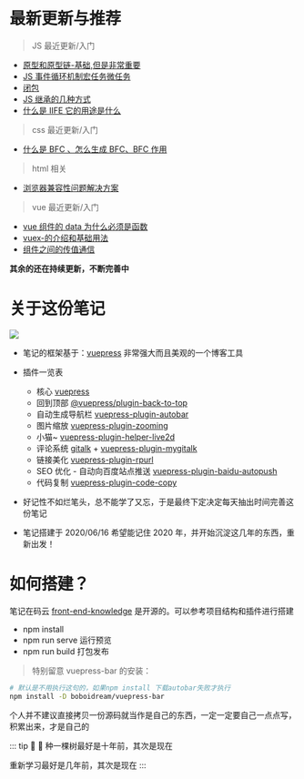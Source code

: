 # 最新更新与推荐

> JS 最近更新/入门

- [原型和原型链-基础,但是非常重要](/JavaScript/原型和原型链.html)
- [JS 事件循环机制宏任务微任务](/JavaScript/JS事件循环机制宏任务微任务.html)
- [闭包](/JavaScript/闭包.html)
- [JS 继承的几种方式](/JavaScript/继承的几种方式.html)
- [什么是 IIFE 它的用途是什么](/JavaScript/什么是IIFE它的用途是什么.html)

> css 最近更新/入门

- [什么是 BFC 、怎么生成 BFC、BFC 作用](/CSS/什么是BFC怎么生成BFCBFC作用.html)

> html 相关

- [浏览器兼容性问题解决方案](/Html相关/浏览器兼容性问题解决方案.html)

> vue 最近更新/入门

- [vue 组件的 data 为什么必须是函数](/Vue/vue组件的data为什么必须是函数.html)
- [vuex-的介绍和基础用法](/Vue/vuex的介绍.html)
- [组件之间的传值通信](/Vue/组件之间的传值通信.html)

**其余的还在持续更新，不断完善中**

# 关于这份笔记

![](https://gitee.com/Jioho/img/raw/master/knowledge/logo/20200606180101.png)

- 笔记的框架基于：[vuepress](https://vuepress.vuejs.org/zh/guide/) 非常强大而且美观的一个博客工具

- 插件一览表
  - 核心 [vuepress](https://vuepress.vuejs.org/zh/guide/)
  - 回到顶部 [@vuepress/plugin-back-to-top](https://vuepress.vuejs.org/zh/plugin/official/plugin-back-to-top.html)
  - 自动生成导航栏 [vuepress-plugin-autobar](https://github.com/boboidream/vuepress-bar)
  - 图片缩放 [vuepress-plugin-zooming](https://vuepress.github.io/zh/plugins/zooming/#%E5%AE%89%E8%A3%85)
  - 小猫~ [vuepress-plugin-helper-live2d](https://github.com/JoeyBling/vuepress-plugin-helper-live2d)
  - 评论系统 [gitalk](https://github.com/gitalk/gitalk) + [vuepress-plugin-mygitalk](https://github.com/JoeyBling/vuepress-plugin-mygitalk)
  - 链接美化 [vuepress-plugin-rpurl](https://github.com/boboidream/vuepress-plugin-rpurl)
  - SEO 优化 - 自动向百度站点推送 [vuepress-plugin-baidu-autopush](https://github.com/IOriens/vuepress-plugin-baidu-autopush)
  - 代码复制 [vuepress-plugin-code-copy](https://github.com/znicholasbrown/vuepress-plugin-code-copy)

* 好记性不如烂笔头，总不能学了又忘，于是最终下定决定每天抽出时间完善这份笔记

* 笔记搭建于 2020/06/16 希望能记住 2020 年，并开始沉淀这几年的东西，重新出发！

# 如何搭建？

笔记在码云 [front-end-knowledge](https://gitee.com/Jioho/front-end-knowledge) 是开源的。可以参考项目结构和插件进行搭建

- npm install
- npm run serve 运行预览
- npm run build 打包发布

> 特别留意 vuepress-bar 的安装：

```sh
# 默认是不用执行这句的，如果npm install 下载autobar失败才执行
npm install -D boboidream/vuepress-bar
```

个人并不建议直接拷贝一份源码就当作是自己的东西，一定一定要自己一点点写，积累出来，才是自己的

::: tip 🌳 📓
种一棵树最好是十年前，其次是现在

重新学习最好是几年前，其次是现在
:::
